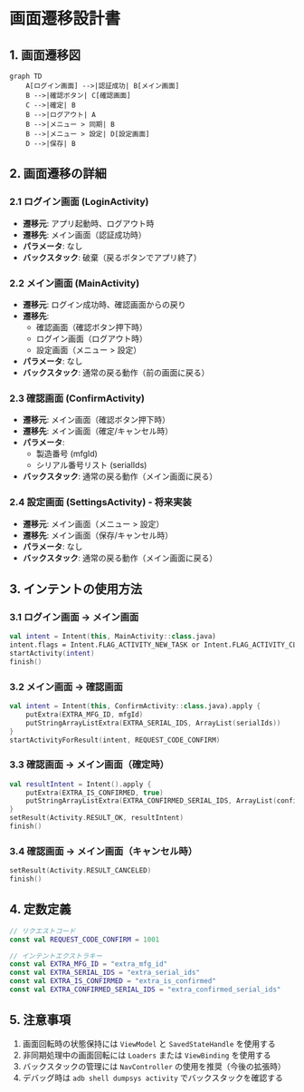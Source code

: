 # 画面遷移設計書

## 1. 画面遷移図

```mermaid
graph TD
    A[ログイン画面] -->|認証成功| B[メイン画面]
    B -->|確認ボタン| C[確認画面]
    C -->|確定| B
    B -->|ログアウト| A
    B -->|メニュー > 同期| B
    B -->|メニュー > 設定| D[設定画面]
    D -->|保存| B
```

## 2. 画面遷移の詳細

### 2.1 ログイン画面 (LoginActivity)
- **遷移元**: アプリ起動時、ログアウト時
- **遷移先**: メイン画面（認証成功時）
- **パラメータ**: なし
- **バックスタック**: 破棄（戻るボタンでアプリ終了）

### 2.2 メイン画面 (MainActivity)
- **遷移元**: ログイン成功時、確認画面からの戻り
- **遷移先**: 
  - 確認画面（確認ボタン押下時）
  - ログイン画面（ログアウト時）
  - 設定画面（メニュー > 設定）
- **パラメータ**: なし
- **バックスタック**: 通常の戻る動作（前の画面に戻る）

### 2.3 確認画面 (ConfirmActivity)
- **遷移元**: メイン画面（確認ボタン押下時）
- **遷移先**: メイン画面（確定/キャンセル時）
- **パラメータ**: 
  - 製造番号 (mfgId)
  - シリアル番号リスト (serialIds)
- **バックスタック**: 通常の戻る動作（メイン画面に戻る）

### 2.4 設定画面 (SettingsActivity) - 将来実装
- **遷移元**: メイン画面（メニュー > 設定）
- **遷移先**: メイン画面（保存/キャンセル時）
- **パラメータ**: なし
- **バックスタック**: 通常の戻る動作（メイン画面に戻る）

## 3. インテントの使用方法

### 3.1 ログイン画面 → メイン画面
```kotlin
val intent = Intent(this, MainActivity::class.java)
intent.flags = Intent.FLAG_ACTIVITY_NEW_TASK or Intent.FLAG_ACTIVITY_CLEAR_TASK
startActivity(intent)
finish()
```

### 3.2 メイン画面 → 確認画面
```kotlin
val intent = Intent(this, ConfirmActivity::class.java).apply {
    putExtra(EXTRA_MFG_ID, mfgId)
    putStringArrayListExtra(EXTRA_SERIAL_IDS, ArrayList(serialIds))
}
startActivityForResult(intent, REQUEST_CODE_CONFIRM)
```

### 3.3 確認画面 → メイン画面（確定時）
```kotlin
val resultIntent = Intent().apply {
    putExtra(EXTRA_IS_CONFIRMED, true)
    putStringArrayListExtra(EXTRA_CONFIRMED_SERIAL_IDS, ArrayList(confirmedSerials))
}
setResult(Activity.RESULT_OK, resultIntent)
finish()
```

### 3.4 確認画面 → メイン画面（キャンセル時）
```kotlin
setResult(Activity.RESULT_CANCELED)
finish()
```

## 4. 定数定義

```kotlin
// リクエストコード
const val REQUEST_CODE_CONFIRM = 1001

// インテントエクストラキー
const val EXTRA_MFG_ID = "extra_mfg_id"
const val EXTRA_SERIAL_IDS = "extra_serial_ids"
const val EXTRA_IS_CONFIRMED = "extra_is_confirmed"
const val EXTRA_CONFIRMED_SERIAL_IDS = "extra_confirmed_serial_ids"
```

## 5. 注意事項

1. 画面回転時の状態保持には `ViewModel` と `SavedStateHandle` を使用する
2. 非同期処理中の画面回転には `Loaders` または `ViewBinding` を使用する
3. バックスタックの管理には `NavController` の使用を推奨（今後の拡張時）
4. デバッグ時は `adb shell dumpsys activity` でバックスタックを確認する
